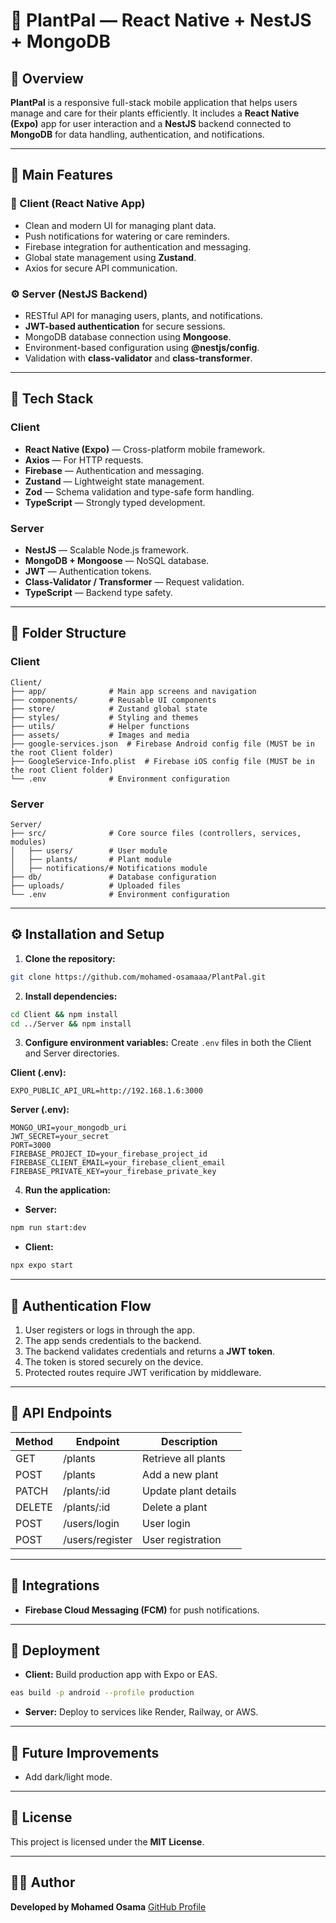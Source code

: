 # 🌿 PlantPal — React Native + NestJS + MongoDB

## 📘 Overview

**PlantPal** is a responsive full-stack mobile application that helps users manage and care for their plants efficiently. It includes a **React Native (Expo)** app for user interaction and a **NestJS** backend connected to **MongoDB** for data handling, authentication, and notifications.

---

## 🚀 Main Features

### 🌱 Client (React Native App)

* Clean and modern UI for managing plant data.
* Push notifications for watering or care reminders.
* Firebase integration for authentication and messaging.
* Global state management using **Zustand**.
* Axios for secure API communication.

### ⚙️ Server (NestJS Backend)

* RESTful API for managing users, plants, and notifications.
* **JWT-based authentication** for secure sessions.
* MongoDB database connection using **Mongoose**.
* Environment-based configuration using **@nestjs/config**.
* Validation with **class-validator** and **class-transformer**.

---

## 🧩 Tech Stack

### Client

* **React Native (Expo)** — Cross-platform mobile framework.
* **Axios** — For HTTP requests.
* **Firebase** — Authentication and messaging.
* **Zustand** — Lightweight state management.
* **Zod** — Schema validation and type-safe form handling.
* **TypeScript** — Strongly typed development.

### Server

* **NestJS** — Scalable Node.js framework.
* **MongoDB + Mongoose** — NoSQL database.
* **JWT** — Authentication tokens.
* **Class-Validator / Transformer** — Request validation.
* **TypeScript** — Backend type safety.

---

## 📂 Folder Structure

### Client

```
Client/
├── app/              # Main app screens and navigation
├── components/       # Reusable UI components
├── store/            # Zustand global state
├── styles/           # Styling and themes
├── utils/            # Helper functions
├── assets/           # Images and media
├── google-services.json  # Firebase Android config file (MUST be in the root Client folder)
├── GoogleService-Info.plist  # Firebase iOS config file (MUST be in the root Client folder)
└── .env              # Environment configuration
```

### Server

```
Server/
├── src/              # Core source files (controllers, services, modules)
│   ├── users/        # User module
│   ├── plants/       # Plant module
│   ├── notifications/# Notifications module
├── db/               # Database configuration
├── uploads/          # Uploaded files
└── .env              # Environment configuration
```

---

## ⚙️ Installation and Setup

1. **Clone the repository:**

```bash
git clone https://github.com/mohamed-osamaaa/PlantPal.git
```

2. **Install dependencies:**

```bash
cd Client && npm install
cd ../Server && npm install
```

3. **Configure environment variables:**
   Create `.env` files in both the Client and Server directories.

**Client (.env):**

```env
EXPO_PUBLIC_API_URL=http://192.168.1.6:3000
```

**Server (.env):**

```env
MONGO_URI=your_mongodb_uri
JWT_SECRET=your_secret
PORT=3000
FIREBASE_PROJECT_ID=your_firebase_project_id
FIREBASE_CLIENT_EMAIL=your_firebase_client_email
FIREBASE_PRIVATE_KEY=your_firebase_private_key
```

4. **Run the application:**

* **Server:**

```bash
npm run start:dev
```

* **Client:**

```bash
npx expo start
```

---

## 🔐 Authentication Flow

1. User registers or logs in through the app.
2. The app sends credentials to the backend.
3. The backend validates credentials and returns a **JWT token**.
4. The token is stored securely on the device.
5. Protected routes require JWT verification by middleware.

---

## 📡 API Endpoints

| Method | Endpoint        | Description          |
| ------ | --------------  | -------------------- |
| GET    | /plants         | Retrieve all plants  |
| POST   | /plants         | Add a new plant      |
| PATCH  | /plants/:id     | Update plant details |
| DELETE | /plants/:id     | Delete a plant       |
| POST   | /users/login    | User login           |
| POST   | /users/register | User registration    |

---

## 🔔 Integrations

* **Firebase Cloud Messaging (FCM)** for push notifications.

---

## 🚢 Deployment

* **Client:** Build production app with Expo or EAS.

```bash
eas build -p android --profile production
```

* **Server:** Deploy to services like Render, Railway, or AWS.

---

## 🔮 Future Improvements

* Add dark/light mode.

---

## 🧾 License

This project is licensed under the **MIT License**.

---

## 👨‍💻 Author

**Developed by Mohamed Osama**
[GitHub Profile](https://github.com/mohamed-osamaaa)
